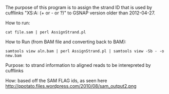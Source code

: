 The purpose of this program is to assign the strand ID that is used by cufflinks "XS:A: (+ or - or ?)" to GSNAP version older than 2012-04-27. 

How to run:

    cat file.sam | perl AssignStrand.pl   
      
How to Run (from BAM file and converting back to BAM):
  
    samtools view aln.bam | perl AssignStrand.pl | samtools view -Sb - -o new.bam
    
Purpose: 
  to strand information to aligned reads to be interepreted by cufflinks
  
How:
  based off the SAM FLAG ids, as seen here <http://ppotato.files.wordpress.com/2010/08/sam_output2.png>


   
